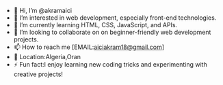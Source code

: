 - 👋 Hi, I’m @akramaici
- 👀 I’m interested in web development, especially front-end technologies.
- 🌱 I’m currently learning  HTML, CSS, JavaScript, and APIs.
- 💞️ I’m looking to collaborate on on beginner-friendly web development projects.
- 📫 How to reach me [EMAIL:aiciakram18@gmail.com]
- 📍 Location:Algeria,Oran
- ⚡ Fun fact:I enjoy learning new coding tricks and experimenting with creative projects!

<!---
akramaici/akramaici is a ✨ special ✨ repository because its `README.md` (this file) appears on your GitHub profile.
You can click the Preview link to take a look at your changes.
--->
